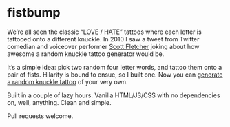 # fistbump

We’re all seen the classic “LOVE / HATE” tattoos where each letter is
tattooed onto a different knuckle. In 2010 I saw a tweet from Twitter
comedian and voiceover performer [Scott Fletcher](https://twitter.com/MrScottFletcher)
joking about how awesome a random knuckle tattoo generator would be.

It’s a simple idea: pick two random four letter words, and tattoo them onto
a pair of fists. Hilarity is bound to ensue, so I built one. Now you can
[generate a random knuckle tattoo](https://www.benjaminasmith.com/toys/fistbump)
of your very own.

Built in a couple of lazy hours. Vanilla HTML/JS/CSS with no dependencies on, 
well, anything. Clean and simple. 

Pull requests welcome.
